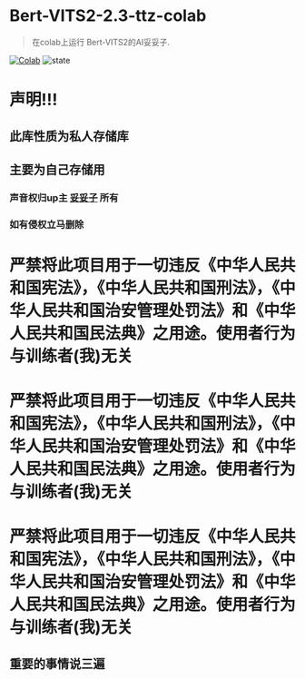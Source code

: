 # Bert-VITS2-2.3-ttz-colab

> 在colab上运行 Bert-VITS2的AI妥妥子.

[![Colab](https://img.shields.io/badge/open-colab-lightblue.svg)](https://colab.research.google.com/github/baka-9/My-Bert-VITS2-File/blob/Bert-VITS2-ttz-colab/Bert-VITS2-2.3-ttz.ipynb)
![state](https://img.shields.io/badge/state-building-pink) 

# 声明!!!
## 此库性质为私人存储库
## 主要为自己存储用
### 声音权归up主 [妥妥子](https://space.bilibili.com/1822076017/) 所有
### 如有侵权立马删除
# 严禁将此项目用于一切违反《中华人民共和国宪法》，《中华人民共和国刑法》，《中华人民共和国治安管理处罚法》和《中华人民共和国民法典》之用途。使用者行为与训练者(我)无关
# 严禁将此项目用于一切违反《中华人民共和国宪法》，《中华人民共和国刑法》，《中华人民共和国治安管理处罚法》和《中华人民共和国民法典》之用途。使用者行为与训练者(我)无关
# 严禁将此项目用于一切违反《中华人民共和国宪法》，《中华人民共和国刑法》，《中华人民共和国治安管理处罚法》和《中华人民共和国民法典》之用途。使用者行为与训练者(我)无关
## 重要的事情说三遍

